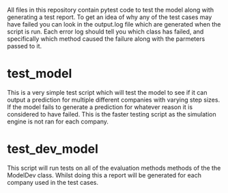 All files in this repository contain pytest code to test the model along with generating a test report. To get an idea of why any of the test cases may have failed you can look in the output.log file which are generated when the script is run. Each error log should tell you which class has failed, and specifically which method caused the failure along with the parmeters passed to it.

# test_model

This is a very simple test script which will test the model to see if it can output a prediction for multiple different companies with varying step sizes. If the model fails to generate a prediction for whatever reason it is considered to have failed. This is the faster testing script as the simulation engine is not ran for each company.

# test_dev_model

This script will run tests on all of the evaluation methods methods of the the ModelDev class. Whilst doing this a report will be generated for each company used in the test cases.
